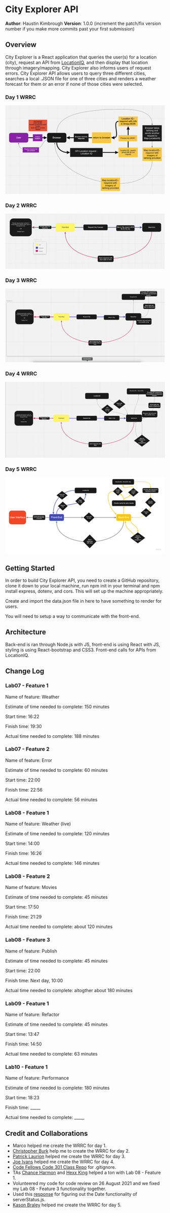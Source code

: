 # City Explorer API

**Author**: Haustin Kimbrough
**Version**: 1.0.0 (increment the patch/fix version number if you make more commits past your first submission)

## Overview

City Explorer is a React application that queries the user(s) for a location (city), request an API from [LocationIQ](https://locationiq.com/), and then display that location through imagery/mapping. City Explorer also informs users of request errors. City Explorer API allows users to query three different cities, searches a local .JSON file for one of three cities and renders a weather forecast for them or an error if none of those cities were selected.

### Day 1 WRRC

![WRRC](./img/wrrc.png)

### Day 2 WRRC

![WRRC](./img/wrrc2.png)

### Day 3 WRRC

![WRRC](./img/wrrc3.png)

### Day 4 WRRC

![WRRC](./img/wrrc4.png)

### Day 5 WRRC

![WRRC](./img/wrrc5.jpg)

## Getting Started
<!-- What are the steps that a user must take in order to build this app on their own machine and get it running? -->
In order to build City Explorer API, you need to create a GitHub repository, clone it down to your local machine, run npm init in your terminal and npm install express, dotenv, and cors. This will set up the machine appropriately.

Create and import the data.json file in here to have something to render for users.

You will need to setup a way to communicate with the front-end.

## Architecture
<!-- Provide a detailed description of the application design. What technologies (languages, libraries, etc) you're using, and any other relevant design information. -->
Back-end is ran through Node.js with JS, front-end is using React with JS, styling is using React-bootstrap and CSS3. Front-end calls for APIs from LocationIQ.

## Change Log

<!-- Use this area to document the iterative changes made to your application as each feature is successfully implemented. Use time stamps. Here's an example:

01-01-2001 4:59pm - Application now has a fully-functional express server, with a GET route for the location resource. -->

### Lab07 - Feature 1

Name of feature: Weather

Estimate of time needed to complete: 150 minutes

Start time: 16:22

Finish time: 19:30

Actual time needed to complete: 188 minutes

### Lab07 - Feature 2

Name of feature: Error

Estimate of time needed to complete: 60 minutes

Start time: 22:00

Finish time: 22:56

Actual time needed to complete: 56 minutes

### Lab08 - Feature 1

Name of feature: Weather (live)

Estimate of time needed to complete: 120 minutes

Start time: 14:00

Finish time: 16:26

Actual time needed to complete: 146 minutes

### Lab08 - Feature 2

Name of feature: Movies

Estimate of time needed to complete: 45 minutes

Start time: 17:50

Finish time: 21:29

Actual time needed to complete: about 120 minutes

### Lab08 - Feature 3

Name of feature: Publish

Estimate of time needed to complete: 45 minutes

Start time: 22:00

Finish time: Next day, 10:00

Actual time needed to complete: altogther about 180 minutes

### Lab09 - Feature 1

Name of feature: Refactor

Estimate of time needed to complete: 45 minutes

Start time: 13:47

Finish time: 14:50

Actual time needed to complete: 63 minutes

### Lab10 - Feature 1

Name of feature: Performance

Estimate of time needed to complete: 180 minutes

Start time: 18:23

Finish time: _____

Actual time needed to complete: _____

## Credit and Collaborations
<!-- Give credit (and a link) to other people or resources that helped you build this application. -->
- Marco helped me create the WRRC for day 1.
- [Christopher Burk](https://github.com/cburk2019) help me to create the WRRC for day 2.
- [Patrick Laurion](https://github.com/plaurion1989) helped me create the WRRC for day 3.
- [Joe Ivans](https://github.com/joeivans) helped me create the WRRC for day 4.
- [Code Fellows Code 301 Class Repo](https://github.com/codefellows/seattle-code-301d77) for .gitignore.
- TAs [Chance Harmon](https://github.com/ChanceHarmon) and [Hexx King](https://github.com/HexxKing) helped a ton with Lab 08 - Feature 1.
- Volunteered my code for code review on 26 August 2021 and we fixed my Lab 08 - Feature 3 functionality together.
- Used this [response](https://stackoverflow.com/a/66580009) for figuring out the Date functionality of serverStatus.js.
- [Kason Braley](https://github.com/KasonBraley) helped me create the WRRC for day 5.
